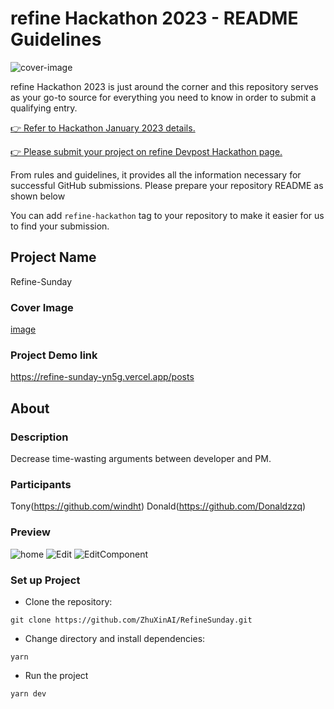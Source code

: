 # refine Hackathon 2023 - README Guidelines

![cover-image](https://refine.ams3.cdn.digitaloceanspaces.com/blog/2023-01-06-hackaton-january/social.png)

refine Hackathon 2023 is just around the corner and this repository serves as your go-to source for everything you need to know in order to submit a qualifying entry.  

[:point_right: Refer to Hackathon January 2023 details.](https://s.refine.dev/hackathon)

[:point_right: Please submit your project on refine Devpost Hackathon page.](https://refine-open-source-hackathon.devpost.com/)

From rules and guidelines, it provides all the information necessary for successful GitHub submissions. Please prepare your repository README as shown below

You can add `refine-hackathon` tag to your repository to make it easier for us to find your submission.
## Project Name
Refine-Sunday

### Cover Image

[image](https://user-images.githubusercontent.com/11485618/220957643-fda8645f-c1ab-49e2-91bf-1ead7a09c122.png)

### Project Demo link

https://refine-sunday-yn5g.vercel.app/posts

## About

### Description
Decrease time-wasting arguments between developer and PM.

### Participants
Tony(https://github.com/windht)
Donald(https://github.com/Donaldzzq)


### Preview
![home](https://user-images.githubusercontent.com/11485618/220958210-6c0c5771-58de-47f6-bda6-58330000d316.png)
![Edit](https://user-images.githubusercontent.com/11485618/220958242-a75095fe-de31-4e07-b0ed-2466d428866a.png)
![EditComponent](https://user-images.githubusercontent.com/11485618/220958260-4c9fc451-7713-4d32-b8ca-8f49c93d4384.png)



### Set up Project
- Clone the repository:
```
git clone https://github.com/ZhuXinAI/RefineSunday.git
```

- Change directory and install dependencies:

```
yarn
```

- Run the project

```
yarn dev
```

